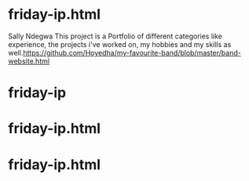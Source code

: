 # friday-ip.html
Sally Ndegwa
This project is a Portfolio of different categories like experience, the projects i've worked on, my hobbies and my skills as well.https://github.com/Hoyedha/my-favourite-band/blob/master/band-website.html
# friday-ip
# friday-ip.html
# friday-ip.html
